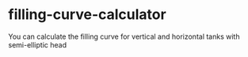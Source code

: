 # filling-curve-calculator
You can calculate the filling curve for vertical and horizontal tanks with semi-elliptic head
